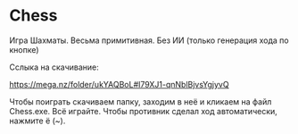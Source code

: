 # Chess

Игра Шахматы. Весьма примитивная. Без ИИ (только генерация хода по кнопке)

Сслыка на скачивание:

https://mega.nz/folder/ukYAQBoL#I79XJ1-qnNblBjvsYgjyvQ

Чтобы поиграть скачиваем папку, заходим в неё и кликаем на файл Chess.exe. Всё играйте.
Чтобы противник сделал ход автоматически, нажмите ё (~).
